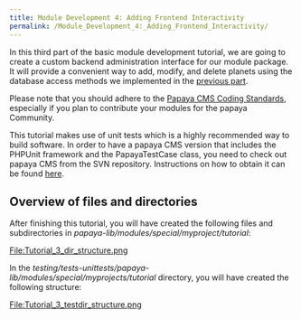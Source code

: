 ```yaml
---
title: Module Development 4: Adding Frontend Interactivity
permalink: /Module_Development_4:_Adding_Frontend_Interactivity/
---
```


In this third part of the basic module development tutorial, we are going to create a custom backend administration interface for our module package. It will provide a convenient way to add, modify, and delete planets using the database access methods we implemented in the [previous part](/Module_Development_2:_Adding_Database_Support "wikilink").

Please note that you should adhere to the [Papaya CMS Coding Standards](/Papaya_CMS_Coding_Standards "wikilink"), especially if you plan to contribute your modules for the papaya Community.

This tutorial makes use of unit tests which is a highly recommended way to build software. In order to have a papaya CMS version that includes the PHPUnit framework and the PapayaTestCase class, you need to check out papaya CMS from the SVN repository. Instructions on how to obtain it can be found [here](http://www.papaya-cms.com/download.990.en.html#svn).

Overview of files and directories
---------------------------------

After finishing this tutorial, you will have created the following files and subdirectories in *papaya-lib/modules/special/myproject/tutorial*:

[<File:Tutorial_3_dir_structure.png>](/File:Tutorial_3_dir_structure.png "wikilink")

In the *testing/tests-unittests/papaya-lib/modules/special/myprojects/tutorial* directory, you will have created the following structure:

[<File:Tutorial_3_testdir_structure.png>](/File:Tutorial_3_testdir_structure.png "wikilink")